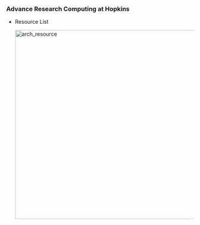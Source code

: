 ### Advance Research Computing at Hopkins

- Resource List

  <img width="508" alt="arch_resource" src="https://github.com/tsaiweiwu/arch/assets/10214345/06c6608f-adeb-4806-90a4-57375846d33e">
